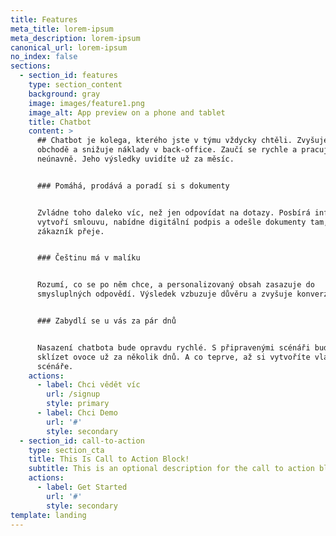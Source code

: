 ```yaml
---
title: Features
meta_title: lorem-ipsum
meta_description: lorem-ipsum
canonical_url: lorem-ipsum
no_index: false
sections:
  - section_id: features
    type: section_content
    background: gray
    image: images/feature1.png
    image_alt: App preview on a phone and tablet
    title: Chatbot
    content: >
      ## Chatbot je kolega, kterého jste v týmu vždycky chtěli. Zvyšuje obraty v
      obchodě a snižuje náklady v back-office. Zaučí se rychle a pracuje
      neúnavně. Jeho výsledky uvidíte už za měsíc.


      ### Pomáhá, prodává a poradí si s dokumenty


      Zvládne toho daleko víc, než jen odpovídat na dotazy. Posbírá informace,
      vytvoří smlouvu, nabídne digitální podpis a odešle dokumenty tam, kam si
      zákazník přeje.


      ### Češtinu má v malíku


      Rozumí, co se po něm chce, a personalizovaný obsah zasazuje do
      smysluplných odpovědí. Výsledek vzbuzuje důvěru a zvyšuje konverze.


      ### Zabydlí se u vás za pár dnů


      Nasazení chatbota bude opravdu rychlé. S připravenými scénáři budete
      sklízet ovoce už za několik dnů. A co teprve, až si vytvoříte vlastní
      scénáře.
    actions:
      - label: Chci vědět víc
        url: /signup
        style: primary
      - label: Chci Demo
        url: '#'
        style: secondary
  - section_id: call-to-action
    type: section_cta
    title: This Is Call to Action Block!
    subtitle: This is an optional description for the call to action block.
    actions:
      - label: Get Started
        url: '#'
        style: secondary
template: landing
---
```

